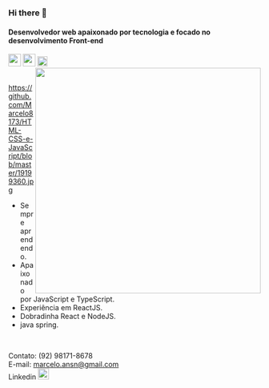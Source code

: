 ### Hi there 👋

<div>
<h4>Desenvolvedor web apaixonado por tecnologia e focado no desenvolvimento Front-end</h4>
</div>

<div >
  <img src="https://cdn.worldvectorlogo.com/logos/react.svg" width="25"/>
  <img src="https://upload.wikimedia.org/wikipedia/commons/thumb/c/cf/Angular_full_color_logo.svg/1024px-Angular_full_color_logo.svg.png" width="25" />
  <img src="https://seeklogo.com/images/N/nodejs-logo-FBE122E377-seeklogo.com.png" width="20" />
  <img align="right" width="450" src="https://raphaelcarlosr.com/assets/undraw_coding_6mjf.svg" />
</div>
</br>

https://github.com/Marcelo8173/HTML-CSS-e-JavaScript/blob/master/19199360.jpg

- Sempre aprendendo.
- Apaixonado por JavaScript e TypeScript.
- Experiência em ReactJS.
- Dobradinha React e NodeJS.
- java spring.

</br>

Contato: (92) 98171-8678
</br>
E-mail: marcelo.ansn@gmail.com
</br>
Linkedin 
<a href="http://www.linkedin.com/in/marceloasn28">
  <img src="https://image.flaticon.com/icons/svg/1409/1409945.svg" width="22" />
</a>
